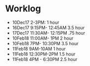 # Worklog

- 10Dec17 2-3PM: 1 hour
- 16Dec17 9:15PM- 12:45AM 3.5 hour
- 17Dec17 11:30AM- 12:15PM  .75 hour
- 10Feb18 11:00AM- 1PM 2 hour
- 10Feb18 7PM- 10:30PM 3.5 hour
- 11Feb18 9AM-10AM 1 hour
- 11Feb18 12:30PM-2PM 1.5 hour
- 11Feb18 4PM - 6:30PM 2.5 hour
